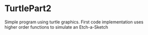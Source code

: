 # TurtlePart2

Simple program using turtle graphics. 
First code implementation uses higher order functions to simulate an Etch-a-Sketch
